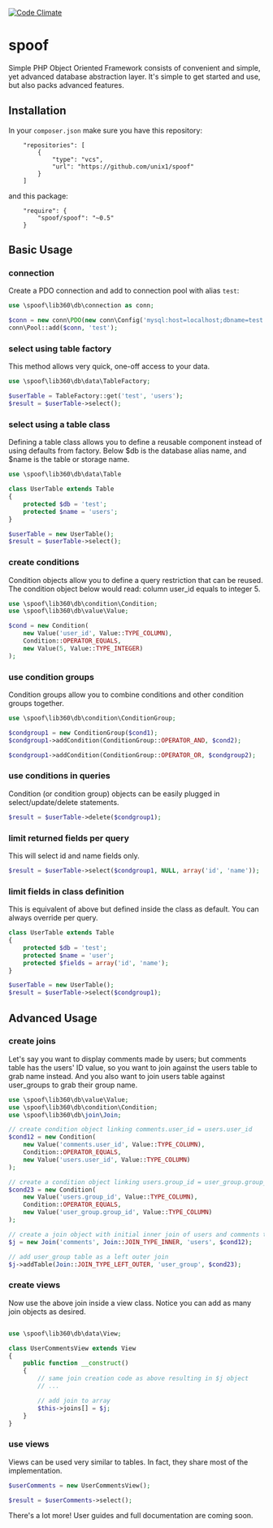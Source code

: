 [![Code Climate](https://codeclimate.com/github/unix1/spoof/badges/gpa.svg)](https://codeclimate.com/github/unix1/spoof)

# spoof
Simple PHP Object Oriented Framework consists of convenient and simple, yet advanced database abstraction layer. It's simple to get started and use, but also packs advanced features.

Installation
------------
In your `composer.json` make sure you have this repository:
```
    "repositories": [
        {
            "type": "vcs",
            "url": "https://github.com/unix1/spoof"
        }
    ]
```
and this package:
```
    "require": {
        "spoof/spoof": "~0.5"
    }
```

Basic Usage
-----------

### connection
Create a PDO connection and add to connection pool with alias `test`:
```php
use \spoof\lib360\db\connection as conn;

$conn = new conn\PDO(new conn\Config('mysql:host=localhost;dbname=test', 'root', NULL));
conn\Pool::add($conn, 'test');
```

### select using table factory
This method allows very quick, one-off access to your data.
```php
use \spoof\lib360\db\data\TableFactory;

$userTable = TableFactory::get('test', 'users');
$result = $userTable->select();
```

### select using a table class
Defining a table class allows you to define a reusable component instead of using defaults from factory. Below $db is the database alias name, and $name is the table or storage name.
```php
use \spoof\lib360\db\data\Table

class UserTable extends Table
{
	protected $db = 'test';
	protected $name = 'users';
}

$userTable = new UserTable();
$result = $userTable->select();
```

### create conditions
Condition objects allow you to define a query restriction that can be reused. The condition object below would read: column user_id equals to integer 5.
```php
use \spoof\lib360\db\condition\Condition;
use \spoof\lib360\db\value\Value;

$cond = new Condition(
	new Value('user_id', Value::TYPE_COLUMN),
	Condition::OPERATOR_EQUALS,
	new Value(5, Value::TYPE_INTEGER)
);
```

### use condition groups
Condition groups allow you to combine conditions and other condition groups together.
```php
use \spoof\lib360\db\condition\ConditionGroup;

$condgroup1 = new ConditionGroup($cond1);
$condgroup1->addCondition(ConditionGroup::OPERATOR_AND, $cond2);

$condgroup1->addCondition(ConditionGroup::OPERATOR_OR, $condgroup2);
```

### use conditions in queries
Condition (or condition group) objects can be easily plugged in select/update/delete statements.
```php
$result = $userTable->delete($condgroup1);
```

### limit returned fields per query
This will select id and name fields only.
```php
$result = $userTable->select($condgroup1, NULL, array('id', 'name'));
```

### limit fields in class definition
This is equivalent of above but defined inside the class as default. You can always override per query.
```php
class UserTable extends Table
{
	protected $db = 'test';
	protected $name = 'user';
	protected $fields = array('id', 'name');
}

$userTable = new UserTable();
$result = $userTable->select($condgroup1);
```

Advanced Usage
--------------

### create joins
Let's say you want to display comments made by users; but comments table has the users' ID value, so you want to join against the users table to grab name instead. And you also want to join users table against user_groups to grab their group name.
```php
use \spoof\lib360\db\value\Value;
use \spoof\lib360\db\condition\Condition;
use \spoof\lib360\db\join\Join;

// create condition object linking comments.user_id = users.user_id
$cond12 = new Condition(
	new Value('comments.user_id', Value::TYPE_COLUMN),
	Condition::OPERATOR_EQUALS,
	new Value('users.user_id', Value::TYPE_COLUMN)
);

// create a condition object linking users.group_id = user_group.group_id
$cond23 = new Condition(
	new Value('users.group_id', Value::TYPE_COLUMN),
	Condition::OPERATOR_EQUALS,
	new Value('user_group.group_id', Value::TYPE_COLUMN)
);

// create a join object with initial inner join of users and comments tables
$j = new Join('comments', Join::JOIN_TYPE_INNER, 'users', $cond12);

// add user_group table as a left outer join
$j->addTable(Join::JOIN_TYPE_LEFT_OUTER, 'user_group', $cond23);
```

### create views
Now use the above join inside a view class. Notice you can add as many join objects as desired.
```php

use \spoof\lib360\db\data\View;

class UserCommentsView extends View
{
	public function __construct()
	{
		// same join creation code as above resulting in $j object
		// ...

		// add join to array
		$this->joins[] = $j;
	}
}
```

### use views
Views can be used very similar to tables. In fact, they share most of the implementation.
```php
$userComments = new UserCommentsView();

$result = $userComments->select();
```

There's a lot more! User guides and full documentation are coming soon.
